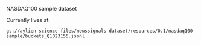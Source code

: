NASDAQ100 sample dataset

Currently lives at:
```
gs://aylien-science-files/newssignals-dataset/resources/0.1/nasdaq100-sample/buckets_Q1023155.jsonl
```
